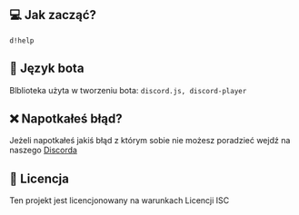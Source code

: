 ## 💻 Jak zacząć?
```
d!help
```

## 📂 Język bota
Blblioteka użyta w tworzeniu bota:
``discord.js, discord-player``

## ❌ Napotkałeś błąd?
Jeżeli napotkałeś jakiś błąd z którym sobie nie możesz poradzieć wejdź na naszego [Discorda](https://discord.gg/hjSKGVSd8s)

## 🧾 Licencja
Ten projekt jest licencjonowany na warunkach Licencji ISC
